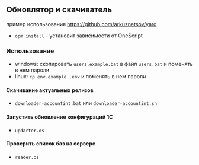## Обновлятор и скачиватель

пример использования https://github.com/arkuznetsov/yard

* `opm install` - установит зависимости от OneScript

### Использование


* windows: скопировать `users.example.bat` в файл `users.bat` и поменять в нем пароли
* linux: `cp env.example .env` и поменять в нем пароли


#### Скачивание актуальных релизов

* `downloader-accountint.bat` или `downloader-accountint.sh`

#### Запустить обновление конфигураций 1С

* `updarter.os`

#### Проверить список баз на сервере

* `reader.os`

